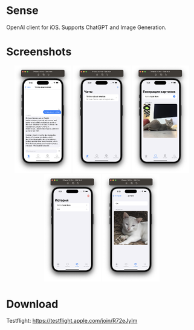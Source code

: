 # Sense
OpenAI client for iOS. Supports ChatGPT and Image Generation.

# Screenshots
<p align="center">
  <img src="https://github.com/F0x1d/Sense-iOS/blob/main/Sense/Preview%20Content/Screenshots/1.png?raw=true" width="30%" />
  <img src="https://github.com/F0x1d/Sense-iOS/blob/main/Sense/Preview%20Content/Screenshots/2.png?raw=true" width="30%" />
  <img src="https://github.com/F0x1d/Sense-iOS/blob/main/Sense/Preview%20Content/Screenshots/3.png?raw=true" width="30%" />
  <img src="https://github.com/F0x1d/Sense-iOS/blob/main/Sense/Preview%20Content/Screenshots/4.png?raw=true" width="30%" />
  <img src="https://github.com/F0x1d/Sense-iOS/blob/main/Sense/Preview%20Content/Screenshots/5.png?raw=true" width="30%" />
</p>

# Download
Testflight: https://testflight.apple.com/join/R72eJyIm
